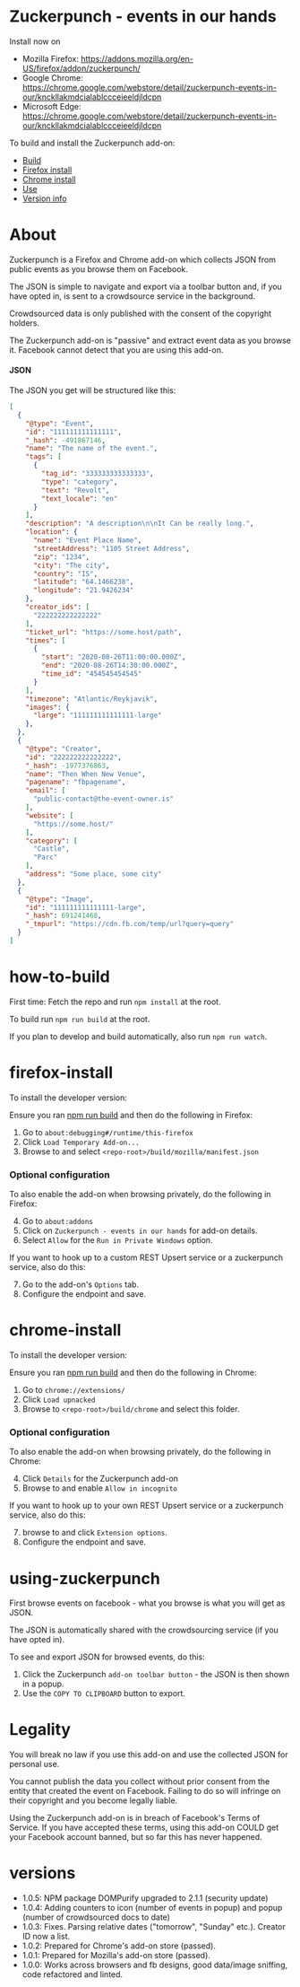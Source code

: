 # Zuckerpunch - events in our hands

Install now on 
- Mozilla Firefox: https://addons.mozilla.org/en-US/firefox/addon/zuckerpunch/
- Google Chrome: https://chrome.google.com/webstore/detail/zuckerpunch-events-in-our/knckllakmdcialablccceieeldjldcpn
- Microsoft Edge: https://chrome.google.com/webstore/detail/zuckerpunch-events-in-our/knckllakmdcialablccceieeldjldcpn 

To build and install the Zuckerpunch add-on: 
- [Build](#how-to-build) 
- [Firefox install](#firefox-install)
- [Chrome install](#chrome-install)
- [Use](#using-zuckerpunch)
- [Version info](#versions)

# About
Zuckerpunch is a Firefox and Chrome add-on which collects JSON from public events as you browse them on Facebook.

The JSON is simple to navigate and export via a toolbar button and, if you have opted in, is sent to a crowdsource service in the background. 

Crowdsourced data is only published with the consent of the copyright holders.

The Zuckerpunch add-on is "passive" and extract event data as you browse it. Facebook cannot detect that you are using this add-on.

#### JSON
The JSON you get will be structured like this:

```json
[
  {
    "@type": "Event",
    "id": "111111111111111",
    "_hash": -491867146,
    "name": "The name of the event.",
    "tags": [
      {
        "tag_id": "333333333333333",
        "type": "category",
        "text": "Revolt",
        "text_locale": "en"
      }
    ],
    "description": "A description\n\nIt Can be really long.",
    "location": {
      "name": "Event Place Name",
      "streetAddress": "1105 Street Address",
      "zip": "1234",
      "city": "The city",
      "country": "IS",
      "latitude": "64.1466238",
      "longitude": "21.9426234"
    },
    "creator_ids": [
      "222222222222222"
    ],
    "ticket_url": "https://some.host/path",
    "times": [
      {
        "start": "2020-08-26T11:00:00.000Z",
        "end": "2020-08-26T14:30:00.000Z",
        "time_id": "454545454545"
      }
    ],
    "timezone": "Atlantic/Reykjavik",
    "images": {
      "large": "111111111111111-large"
    },    
  },
  {
    "@type": "Creator",
    "id": "222222222222222",
    "_hash": -1977376863,
    "name": "Then When New Venue",
    "pagename": "fbpagename",
    "email": [
      "public-contact@the-event-owner.is"
    ],
    "website": [
      "https://some.host/"
    ],
    "category": [
      "Castle",
      "Parc"
    ],
    "address": "Some place, some city"
  },
  {
    "@type": "Image",
    "id": "111111111111111-large",
    "_hash": 691241468,
    "_tmpurl": "https://cdn.fb.com/temp/url?query=query"
  }  
]
```

# how-to-build
First time: Fetch the repo and run `npm install` at the root.

To build run `npm run build` at the root.

If you plan to develop and build automatically, also run `npm run watch`.

# firefox-install
To install the developer version:

Ensure you ran [npm run build](#how-to-build) and then do the following in Firefox:

1. Go to `about:debugging#/runtime/this-firefox`
2. Click `Load Temporary Add-on...`
3. Browse to and select `<repo-root>/build/mozilla/manifest.json`

### Optional configuration 
To also enable the add-on when browsing privately, do the following in Firefox:

4. Go to `about:addons`
5. Click on `Zuckerpunch - events in our hands` for add-on details.
6. Select `Allow` for the `Run in Private Windows` option.

If you want to hook up to a custom REST Upsert service or a zuckerpunch service, also do this:

7. Go to the add-on's `Options` tab.
8. Configure the endpoint and save.

# chrome-install
To install the developer version:

Ensure you ran [npm run build](#how-to-build) and then do the following in Chrome:

1. Go to `chrome://extensions/`
2. Click `Load upnacked`
3. Browse to `<repo-root>/build/chrome` and select this folder.

### Optional configuration 
To also enable the add-on when browsing privately, do the following in Chrome:

4. Click `Details` for the Zuckerpunch add-on
5. Browse to and enable `Allow in incognito`

If you want to hook up to your own REST Upsert service or a zuckerpunch service, also do this:

7. browse to and click `Extension options`.
8. Configure the endpoint and save.

# using-zuckerpunch

First browse events on facebook - what you browse is what you will get as JSON.

The JSON is automatically shared with the crowdsourcing service (if you have opted in).

To see and export JSON for browsed events, do this:

1. Click the Zuckerpunch `add-on toolbar button` - the JSON is then shown in a popup.
2. Use the `COPY TO CLIPBOARD` button to export.

# Legality
You will break no law if you use this add-on and use the collected JSON for personal use.

You cannot publish the data you collect without prior consent from the entity that created the event on Facebook. Failing to do so will infringe on their copyright and you become legally liable.

Using the Zuckerpunch add-on is in breach of Facebook's Terms of Service. If you have accepted these terms, using this add-on COULD get your Facebook account banned, but so far this has never happened.

# versions
- 1.0.5: NPM package DOMPurify upgraded to 2.1.1 (security update)
- 1.0.4: Adding counters to icon (number of events in popup) and popup (number of crowdsourced docs to date)
- 1.0.3: Fixes. Parsing relative dates ("tomorrow", "Sunday" etc.). Creator ID now a list.
- 1.0.2: Prepared for Chrome's add-on store (passed).
- 1.0.1: Prepared for Mozilla's add-on store (passed).
- 1.0.0: Works across browsers and fb designs, good data/image sniffing, code refactored and linted.

